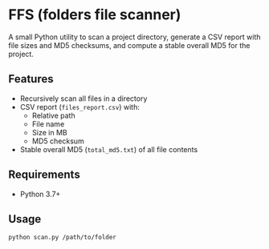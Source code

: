 # FFS (folders file scanner)

A small Python utility to scan a project directory, generate a CSV report with file sizes and MD5 checksums, and compute a stable overall MD5 for the project.

## Features

- Recursively scan all files in a directory
- CSV report (`files_report.csv`) with:
  - Relative path
  - File name
  - Size in MB
  - MD5 checksum
- Stable overall MD5 (`total_md5.txt`) of all file contents

## Requirements

- Python 3.7+

## Usage

```bash
python scan.py /path/to/folder
